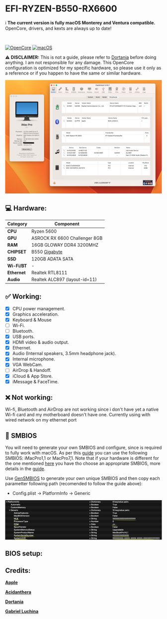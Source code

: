 # EFI-RYZEN-B550-RX6600

:information_source: **The current version is fully macOS Monterey and Ventura compatible.**
OpenCore, drivers, and kexts are always up to date!

<br/>

[![OpenCore](https://img.shields.io/badge/OpenCore-0.8.9-lightblue.svg)](https://github.com/acidanthera/OpenCorePkg)
[![macOS](https://img.shields.io/badge/macOS-13.3-F09337.svg)](https://www.apple.com/macos/ventura)

:warning: **DISCLAIMER:**
This is not a guide, please refer to [Dortania](https://dortania.github.io/getting-started/) before doing anything. I am not responsible for any damage. This OpenCore configuration is optimized for my specific hardware, so please use it only as a reference or if you happen to have the same or similar hardware.

<img src="assets/about-ryzentosh.png">

## :computer: Hardware:

| **Category** | **Component**                                                              |
| ------------ | -------------------------------------------------------------------------- |
| **CPU**      | Ryzen 5600                                                                 |
| **GPU**      | ASROCK RX 6600 Challenger 8GB                                              |
| **RAM**      | 16GB GLOWAY DDR4 3200MHZ                                                   |
| **CHIPSET**  | B550 [Gigabyte](https://www.gigabyte.com/Motherboard/B550M-DS3H-rev-1x#kf) |
| **SSD**      | 120GB ADATA SATA                                                           |
| **Wi-Fi/BT** | -                                                                          |
| **Ethernet** | Realtek RTL8111                                                            |
| **Audio**    | Realtek ALC897 (layout-id=11)                                              |

## :white_check_mark: Working:

- [x] CPU power management.
- [x] Graphics acceleration.
- [x] Keyboard & Mouse
- [ ] Wi-Fi.
- [ ] Bluetooth.
- [x] USB ports.
- [x] HDMI video & audio output.
- [x] Ethernet.
- [x] Audio (Internal speakers, 3.5mm headphone jack).
- [x] Internal microphone.
- [x] VGA WebCam.
- [ ] AirDrop & Handoff.
- [x] iCloud & App Store.
- [x] iMessage & FaceTime.

## :x: Not working:

Wi-fi, Bluetooth and AirDrop are not working since i don't have yet a native Wi-fi card and my motherboard doesn't have one.
Currently using with wired network on my ethernet port

## :closed_lock_with_key: SMBIOS

You will need to generate your own SMBIOS and configure, since is required to fully work with macOS. As per this [guide](https://dortania.github.io/OpenCore-Install-Guide/AMD/zen.html#platforminfo) you can use the following SMBIOS: iMacPro1,1 or MacPro7,1. Note that if your hardware is different for the one mentioned [here](#computer-hardware) you have tho choose an appropriate SMBIOS, more details in the [guide](https://dortania.github.io/OpenCore-Install-Guide/AMD/zen.html).

Use [GenSMBIOS](https://github.com/corpnewt/GenSMBIOS) to generate your own unique SMBIOS and then copy each parametter following path (recomended to follow the guide above):

- Config.plist -> PlatformInfo -> Generic

<img src="assets/smbios.png">

## BIOS setup:

## Credits:

[**Apple**](http://apple.com/)

[**Acidanthera**](https://github.com/acidanthera)

[**Dortania**](https://dortania.github.io/getting-started/)

[**Gabriel Luchina**](https://luchina.com.br)
